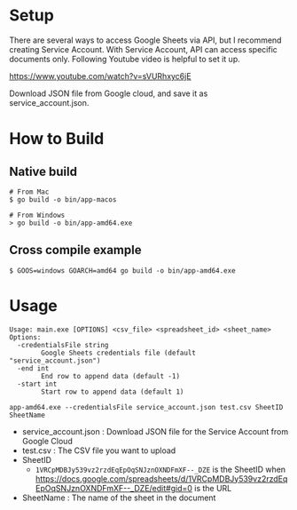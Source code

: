 # Setup
There are several ways to access Google Sheets via API,
but I recommend creating Service Account.
With Service Account, API can access specific documents only.
Following Youtube video is helpful to set it up.

https://www.youtube.com/watch?v=sVURhxyc6jE

Download JSON file from Google cloud, and save it as service_account.json.

# How to Build
## Native build
```
# From Mac
$ go build -o bin/app-macos

# From Windows
> go build -o bin/app-amd64.exe
```

## Cross compile example
```
$ GOOS=windows GOARCH=amd64 go build -o bin/app-amd64.exe
```

# Usage
```
Usage: main.exe [OPTIONS] <csv_file> <spreadsheet_id> <sheet_name>
Options:
  -credentialsFile string
        Google Sheets credentials file (default "service_account.json")
  -end int
        End row to append data (default -1)
  -start int
        Start row to append data (default 1)

app-amd64.exe --credentialsFile service_account.json test.csv SheetID SheetName
```
 - service_account.json : Download JSON file for the Service Account from Google Cloud
 - test.csv : The CSV file you want to upload
 - SheetID
   - `1VRCpMDBJy539vz2rzdEqEpOqSNJznOXNDFmXF--_DZE` is the SheetID when https://docs.google.com/spreadsheets/d/1VRCpMDBJy539vz2rzdEqEpOqSNJznOXNDFmXF--_DZE/edit#gid=0 is the URL
 - SheetName : The name of the sheet in the document

